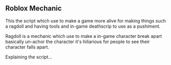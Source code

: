 ## Roblox Mechanic

This the script which use to make a game more alive for making things such a ragdoll and having tools and in-game deathscrip to use as a pushiment.

Ragdoll is a mechanic which use to make a in-game character break apart basically un-achor the character it's hiliarious for people to see their character falls apart.

Explaining the script...
